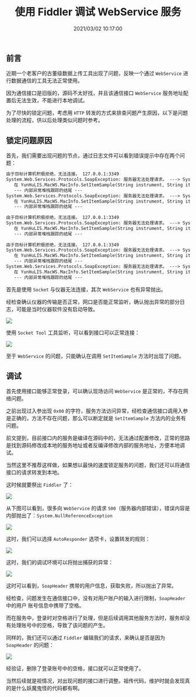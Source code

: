 ﻿---
title: "使用 Fiddler 调试 WebService 服务"
date: "2021/03/02 10:17:00"
updated: "2021/03/02 10:17:00"
permalink: "debugging-web-service-services-using-fiddler/"
tags:
 - Fiddler
 - WebService
categories:
 - [开发, 工具]
---

## 前言

近期一个老客户的古董级数据上传工具出现了问题，反映一个通过 `WebService` 进行数据通信的工具无法正常使用。

因为通信接口是旧版的，源码不太好找，并且该通信接口 `WebService` 服务地址配置后无法生效，不能进行本地调试。

为了尽快的锁定问题，考虑用 `HTTP` 转发的方式来排查问题产生原因，以下是问题处理的流程，供以后处理类似问题时参考。

## 锁定问题原因

首先，我们需要出现问题的节点，通过日志文件可以看到错误提示中存在两个问题：

```html
由于目标计算机积极拒绝，无法连接。 127.0.0.1:3349
System.Web.Services.Protocols.SoapException: 服务器无法处理请求。 ---> System.NullReferenceException: 未将对象引用设置到对象的实例。
   在 YunHuLIS.MacWS.MacInfo.SetItemSample(String instrument, String itemCode, String result, String seq, String barcode, DateTime datetime)
   --- 内部异常堆栈跟踪的结尾 ---
System.Web.Services.Protocols.SoapException: 服务器无法处理请求。 ---> System.NullReferenceException: 未将对象引用设置到对象的实例。
   在 YunHuLIS.MacWS.MacInfo.SetItemSample(String instrument, String itemCode, String result, String seq, String barcode, DateTime datetime)
   --- 内部异常堆栈跟踪的结尾 ---
 
由于目标计算机积极拒绝，无法连接。 127.0.0.1:3349
System.Web.Services.Protocols.SoapException: 服务器无法处理请求。 ---> System.NullReferenceException: 未将对象引用设置到对象的实例。
   在 YunHuLIS.MacWS.MacInfo.SetItemSample(String instrument, String itemCode, String result, String seq, String barcode, DateTime datetime)
   --- 内部异常堆栈跟踪的结尾 ---
 
由于目标计算机积极拒绝，无法连接。 127.0.0.1:3349
System.Web.Services.Protocols.SoapException: 服务器无法处理请求。 ---> System.NullReferenceException: 未将对象引用设置到对象的实例。
   在 YunHuLIS.MacWS.MacInfo.SetItemSample(String instrument, String itemCode, String result, String seq, String barcode, DateTime datetime)
   --- 内部异常堆栈跟踪的结尾 ---
System.Web.Services.Protocols.SoapException: 服务器无法处理请求。 ---> System.NullReferenceException: 未将对象引用设置到对象的实例。
   在 YunHuLIS.MacWS.MacInfo.SetItemSample(String instrument, String itemCode, String result, String seq, String barcode, DateTime datetime)
   --- 内部异常堆栈跟踪的结尾 ---
```

首先是使用 `Socket` 与仪器无法连接，其次 `WebService` 也有异常抛出。

经检查确认仪器的传输是否正常，网口是否能正常监听，确认抛出异常的部分日志，可能是当时仪器软件没有启动导致。

![](./210302-debugging-web-service-services-using-fiddler-01.png)

使用 `Socket Tool` 工具监听，可以看到接口可以正常连接：

![](./210302-debugging-web-service-services-using-fiddler-02.png)

至于 `WebService` 的问题，只能确认在调用 `SetItemSample` 方法时出现了问题。

## 调试

首先使用接口能够正常登录，可以确认现场访问 `WebService` 是正常的，不存在网络问题。

之前出现过入参出现 `0x00` 的字符，服务方法访问异常，经检查通信接口调用入参是正确的，方法不存在问题，那么可以断定就是 `SetItemSample` 方法内的业务有问题。

前文提到，目前接口内的服务是编译在源码中的，无法通过配置修改，正常的思路是找到源码修改成本地的服务地址或者反编译修改内部的服务地址，方便本地调试。

当然这里不推荐这样做，如果想以最快的速度锁定服务的问题，我们还可以将通信接口的请求转发到本地。

这时候就要祭出 `Fiddler` 了：

![](./210302-debugging-web-service-services-using-fiddler-03.png)

从下图可以看到，很多向 `WebService` 的请求 `500`（服务器内部错误），错误内容是内部抛出了：`System.NullReferenceException`

![](./210302-debugging-web-service-services-using-fiddler-04.png)

这时，我们可以选择 `AutoResponder` 选项卡，设置转发的规则：

![](./210302-debugging-web-service-services-using-fiddler-05.png)

这时，我们的调试环境可以将抛出捕获的异常：

![](./210302-debugging-web-service-services-using-fiddler-06.png)

这时可以看到，`SoapHeader` 携带的用户信息，获取失败，所以抛出了异常。

经检查，问题发生在通信接口中，没有对用户账户的输入进行限制，`SoapHeader` 中的用户 账号信息中携带了空格。

而在服务中，登录时对空格进行了处理，但是后续调用其他服务方法时，服务却没有处理账号中的空格，导致了该问题的产生。

同样的，我们还可以通过 `Fiddler` 编辑我们的请求，来确认是否是因为 `SoapHeader` 的问题：

![](./210302-debugging-web-service-services-using-fiddler-07.png)

经验证，删除了登录账号中的空格，接口就可以正常使用了。

当然后续就是视情况，对出现问题的接口进行调整。祖传代码，维护时就会发现真的是什么妖魔鬼怪的代码都有啊。
